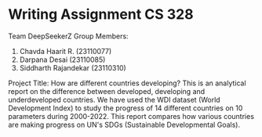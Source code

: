 # Writing Assignment CS 328

Team DeepSeekerZ
Group Members:
1) Chavda Haarit R. (23110077)
2) Darpana Desai (23110085)
3) Siddharth Rajandekar (23110310)

Project Title: How are different countries developing?
This is an analytical report on the difference between developed, developing and underdeveloped countries. We have used the WDI dataset (World Development Index) to study the progress of 14 different countries on 10 parameters during 2000-2022. This report compares how various countries are making progress on UN's SDGs (Sustainable Developmental Goals).
